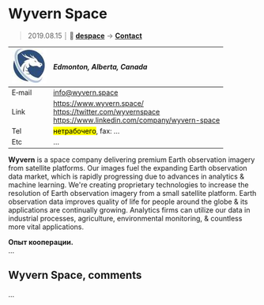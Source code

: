 # Wyvern Space
> 2019.08.15 ┊ **🚀 [despace](index.md)** → **[Contact](contact.md)**

|[![](f/contact/w/wyvern_logo1_thumb.jpg)](f/contact/w/wyvern_logo1.png)|*Edmonton, Alberta, Canada*|
|:--|:--|
|E‑mail| <info@wyvern.space> |
|Link| <https://www.wyvern.space/><br> <https://twitter.com/wyvernspace><br> <https://www.linkedin.com/company/wyvern-space>  |
|Tel| <mark>нетрабочего</mark>, fax: … |
|Etc| … |

**Wyvern** is a space company delivering premium Earth observation imagery from satellite platforms. Our images fuel the expanding Earth observation data market, which is rapidly progressing due to advances in analytics & machine learning. We're creating proprietary technologies to increase the resolution of Earth observation imagery from a small satellite platform. Earth observation data improves quality of life for people around the globe & its applications are continually growing. Analytics firms can utilize our data in industrial processes, agriculture,  environmental monitoring, & countless more vital applications.

**Опыт кооперации.**  
…


<p style="page-break-after:always"> </p>

## Wyvern Space, comments

…

